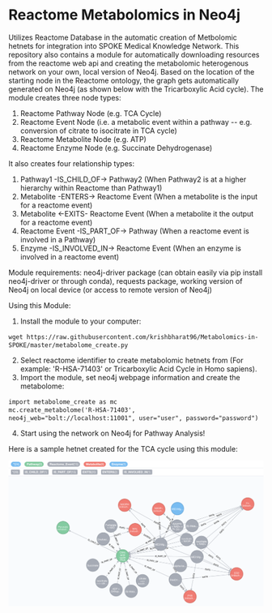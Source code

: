 # Reactome Metabolomics in Neo4j
Utilizes Reactome Database in the automatic creation of Metbolomic hetnets for integration into SPOKE Medical Knowledge Network. This repository also contains a module for automatically downloading resources from the reactome web api and creating the metabolomic heterogenous network on your own, local version of Neo4j. Based on the location of the starting node in the Reactome ontology, the graph gets automatically generated on Neo4j (as shown below with the Tricarboxylic Acid cycle). The module creates three node types:
  1. Reactome Pathway Node (e.g. TCA Cycle)
  2. Reactome Event Node (i.e. a metabolic event within a pathway -- e.g. conversion of citrate to isocitrate in TCA cycle)
  3. Reactome Metabolite Node (e.g. ATP)
  4. Reactome Enzyme Node (e.g. Succinate Dehydrogenase)

It also creates four relationship types:
  1. Pathway1 -IS_CHILD_OF-> Pathway2 (When Pathway2 is at a higher hierarchy within Reactome than Pathway1)
  2. Metabolite -ENTERS-> Reactome Event (When a metabolite is the input for a reactome event)
  3. Metabolite <-EXITS- Reactome Event (When a metabolite it the output for a reactome event)
  4. Reactome Event -IS_PART_OF-> Pathway (When a reactome event is involved in a Pathway)
  5. Enzyme -IS_INVOLVED_IN-> Reactome Event (When an enzyme is involved in a reactome event)

Module requirements: neo4j-driver package (can obtain easily via pip install neo4j-driver or through conda), requests package, working version of Neo4j on local device (or access to remote version of Neo4j)

Using this Module:
  1. Install the module to your computer:
  
  ```
  wget https://raw.githubusercontent.com/krishbharat96/Metabolomics-in-SPOKE/master/metabolome_create.py
  ```
  
  2. Select reactome identifier to create metabolomic hetnets from (For example: 'R-HSA-71403' or Tricarboxylic Acid Cycle in Homo sapiens).
  3. Import the module, set neo4j webpage information and create the metabolome:
  
  ```
  import metabolome_create as mc
  mc.create_metabolome('R-HSA-71403', neo4j_web="bolt://localhost:11001", user="user", password="password")
  ```
  
  4. Start using the network on Neo4j for Pathway Analysis!

Here is a sample hetnet created for the TCA cycle using this module:

![alt text](https://raw.githubusercontent.com/krishbharat96/Metabolomics-in-SPOKE/master/TCA_Cycle_Reactome_New.png) 

  
